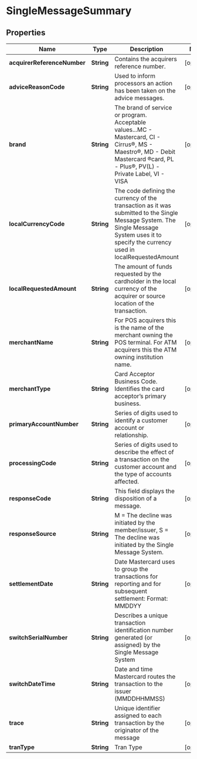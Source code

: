 

# SingleMessageSummary


## Properties

| Name | Type | Description | Notes |
|------------ | ------------- | ------------- | -------------|
|**acquirerReferenceNumber** | **String** | Contains the acquirers reference number. |  [optional] |
|**adviceReasonCode** | **String** | Used to inform processors an action has been taken on the advice messages.  |  [optional] |
|**brand** | **String** | The brand of service or program.  Acceptable values...MC - Mastercard, CI - Cirrus®, MS - Maestro®, MD - Debit Mastercard ®card, PL - Plus®, PV(L) - Private Label, VI - VISA |  [optional] |
|**localCurrencyCode** | **String** | The code defining the currency of the transaction as it was submitted to the Single Message System. The Single Message System uses it to specify the currency used in localRequestedAmount |  [optional] |
|**localRequestedAmount** | **String** | The amount of funds requested by the cardholder in the local currency of the acquirer or source location of the transaction. |  [optional] |
|**merchantName** | **String** | For POS acquirers this is the name of the merchant owning the POS terminal. For ATM acquirers this the ATM owning institution name. |  [optional] |
|**merchantType** | **String** | Card Acceptor Business Code. Identifies the card acceptor’s primary business. |  [optional] |
|**primaryAccountNumber** | **String** | Series of digits used to identify a customer account or relationship. |  [optional] |
|**processingCode** | **String** | Series of digits used to describe the effect of a transaction on the customer account and the type of accounts affected. |  [optional] |
|**responseCode** | **String** | This field displays the disposition of a message. |  [optional] |
|**responseSource** | **String** | M &#x3D; The decline was initiated by the member/issuer, S &#x3D; The decline was initiated by the Single Message System. |  [optional] |
|**settlementDate** | **String** | Date Mastercard uses to group the transactions for reporting and for subsequent settlement: Format: MMDDYY |  [optional] |
|**switchSerialNumber** | **String** | Describes a unique transaction identification number generated (or assigned) by the Single Message System |  [optional] |
|**switchDateTime** | **String** | Date and time Mastercard routes the transaction to the issuer  (MMDDHHMMSS) |  [optional] |
|**trace** | **String** | Unique identifier assigned to each transaction by the originator of the message |  [optional] |
|**tranType** | **String** | Tran Type |  [optional] |



